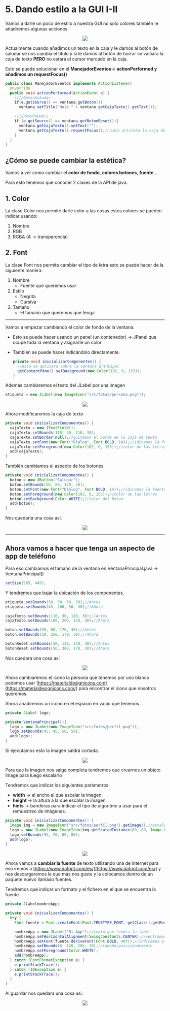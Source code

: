 # 5. Dando estilo a la GUI I-II

Vamos a darle un poco de estilo a nuestra GUI no solo colores también le añadiremos algunas acciones.

<p align="center">
  <img src="fotosReadme/Untitled.png">
</p>

Actualmente cuando añadimos un texto en la caja y le damos al botón de saludar se nos cambia el titulo y si le damos al botón de borrar se vaciara la caja de texto **PERO** no estará el cursor marcado en la caja.

Esto se puede solucionar en el **ManejadorEventos**→ **actionPerformed y añadimos un requestFocus()**

```java
public class ManejadorEventos implements ActionListener{
  @Override
  public void actionPerformed(ActionEvent e) {
    ////BotonSaludar
    if(e.getSource() == ventana.getBoton())
      ventana.setTitle("Hola " + ventana.getCajaTexto().getText());

    //⚠️BotonReset⚠️
    if (e.getSource() == ventana.getBotonReset()){
      ventana.getCajaTexto().setText("");
      ventana.getCajaTexto().requestFocus();//⚠️nos activara la caja de texto
    }
  }
}
```

## ¿Cómo se puede cambiar la estética?

Vamos a ver como cambiar el **color de fondo**, **colores botones**, **fuente**….

Para esto tenemos que conocer 2 clases de la API de java.

## 1. Color

La clase Color nos permite darle color a las cosas estos colores se pueden indicar usando:

1. Nombre
2. RGB
3. RGBA (A → transparencia)

## 2. Font

La clase Font nos permite cambiar el tipo de letra esto se puede hacer de la siguiente manera:

1. Nombre
    - Fuente que queremos usar
2. Estilo
    - Negrita
    - Cursiva
3. Tamaño
    - El tamaño que queremos que tenga

---

Vamos a empezar cambiando el color de fondo de la ventana.

- Esto se puede hacer usando un panel (un contenedor) → JPanel que ocupe toda la ventana y asignarle un color
- También se puede hacer indicándolo directamente.
    
    ```java
    private void inicializarComponentes() {
      //esto se aplicara sobre la ventana principal
      getContentPane().setBackground(new Color(102, 0, 153));
    }
    ```
    

Además cambiaremos el texto del JLabel por una imagen

```java
etiqueta = new JLabel(new ImageIcon("src/fotos/persona.png"));
```

<p align="center">
  <img src="fotosReadme/Untitled%201.png">
</p>

Ahora modificaremos la caja de texto 

```java
private void inicializarComponentes() {
  cajaTexto = new JTextField();
  cajaTexto.setBounds(110, 30, 110, 30);
  cajaTexto.setBorder(null);//quitamos el borde de la caja de texto
  cajaTexto.setFont(new Font("Dialog", Font.BOLD, 14));//idicamos la fuente del texto
  cajaTexto.setForeground(new Color(102, 0, 153));//color de las letras
  add(cajaTexto);
}
```

También cambiamos el aspecto de los botones

```java
private void inicializarComponentes() {
  boton = new JButton("Saludar");
  boton.setBounds(50, 80, 170, 30);
  boton.setFont(new Font("Dialog", Font.BOLD, 14));//idicamos la fuente del texto
  boton.setForeground(new Color(102, 0, 153));//color de las letras
  boton.setBackground(Color.WHITE);//color del boton
  add(boton);
}
```

Nos quedaría una cosa así.

<p align="center">
  <img src="fotosReadme/Untitled%202.png">
</p>

---

## Ahora vamos a hacer que tenga un aspecto de app de teléfono

Para eso cambiamos el tamaño de la ventana en VentanaPrincipal.java → VentanaPrincipal()

```java
setSize(285, 445);
```

Y tendremos que bajar la ubicación de los componentes.

```java
etiqueta.setBounds(50, 30, 50, 30);//Antes
etiqueta.setBounds(45, 200, 50, 30);//Ahora

cajaTexto.setBounds(110, 30, 110, 30);//Antes
cajaTexto.setBounds(100, 200, 120, 30);//Ahora

boton.setBounds(50, 80, 170, 30);//Antes
boton.setBounds(50, 250, 170, 30);//Ahora

botonReset.setBounds(50, 120, 170, 30);//Antes
botonReset.setBounds(50, 300, 170, 30);//Ahora
```

Nos quedara una cosa así

<p align="center">
  <img src="fotosReadme/Untitled%203.png">
</p>

Ahora cambiaremos el icono la persona que tenemos por uno blanco podemos usar [https://materialdesignicons.com](https://materialdesignicons.com/) para encontrar el icono que nosotros queremos.

Ahora añadiremos un icono en el espacio en vacío que tenemos.

```java
private JLabel logo;

private VentanaPrincipal(){
  logo = new JLabel(new ImageIcon("src/fotos/perfil.png"));
  logo.setBounds(45, 45, 50, 50);
  add(logo);
}
```

Si ejecutamos esto la imagen saldrá cortada.

<p align="center">
  <img src="fotosReadme/Untitled%204.png">
</p>

Para que la imagen nos salga completa tendremos que crearnos un objeto Image para luego escalarlo 

Tendremos que indicar los siguientes parámetros:

- **width** → el ancho al que escalar la imagen.
- **height** → la altura a la que escalar la imagen.
- **hints** → banderas para indicar el tipo de algoritmo a usar para el remuestreo de imágenes.

```java
private void inicializarComponentes() {
  Image img = new ImageIcon("src/fotos/perfil.png").getImage();//escalado de foto
  logo = new JLabel(new ImageIcon(img.getScaledInstance(80, 80, Image.SCALE_SMOOTH)));//escalado de foto
  logo.setBounds(95, 20, 80, 80);
  add(logo);
}
```

<p align="center">
  <img src="fotosReadme/Untitled%205.png">
</p>

Ahora vamos a **cambiar la fuente** de texto utilizando una de internet para eso iremos a [https://www.dafont.com/es/](https://www.dafont.com/es/) y nos descargaremos la que mas nos guste y la colocamos dentro de un paquete nuevo llamado fuentes.

Tendremos que indicar un formato y el fichero en el que se encuentra la fuente.

```java
private JLabelnombreApp;

private void inicializarComponentes() {
  try {
    Font fuente = Font.createFont(Font.TRUETYPE_FONT, getClass().getResourceAsStream("../fuentes/space age.ttf"));//ubicacion de la fuente

    nombreApp = new JLabel("Mi App");//texto que tendra la label
    nombreApp.setHorizontalAlignment(SwingConstants.CENTER);//centramos el contenido
    nombreApp.setFont(fuente.deriveFont(Font.BOLD, 40f));//indicamos q fuente se usara ademas decimos q sea negrita y de tamaño 40 (la f es pq es float)
    nombreApp.setBounds(0, 120, 285, 30);//tamaño/posicionamiento
    nombreApp.setForeground(Color.WHITE);
    add(nombreApp);
  } catch (FontFormatException e) {
    e.printStackTrace();
  } catch (IOException e) {
    e.printStackTrace();
  }
}
```

Al guardar nos quedara una cosa asi.

<p align="center">
  <img src="fotosReadme/Untitled%206.png">
</p>
